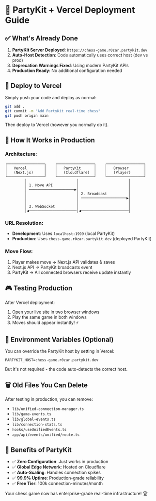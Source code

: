 # 🚀 PartyKit + Vercel Deployment Guide

## ✅ **What's Already Done**

1. **PartyKit Server Deployed**: `https://chess-game.r0zar.partykit.dev`
2. **Auto-Host Detection**: Code automatically uses correct host (dev vs prod)
3. **Deprecation Warnings Fixed**: Using modern PartyKit APIs
4. **Production Ready**: No additional configuration needed

## 🎯 **Deploy to Vercel**

Simply push your code and deploy as normal:

```bash
git add .
git commit -m "Add PartyKit real-time chess"
git push origin main
```

Then deploy to Vercel (however you normally do it).

## 🔄 **How It Works in Production**

### **Architecture:**
```
┌─────────────────┐    ┌─────────────────┐    ┌─────────────────┐
│   Vercel        │    │   PartyKit      │    │   Browser       │
│   (Next.js)     │    │   (Cloudflare)  │    │   (Player)      │
└─────────────────┘    └─────────────────┘    └─────────────────┘
         │                       │                       │
         │ 1. Move API           │                       │
         │ ─────────────────────▶│                       │
         │                       │ 2. Broadcast          │
         │                       │ ─────────────────────▶│
         │                       │                       │
         │ 3. WebSocket          │                       │
         │◀──────────────────────│◀──────────────────────│
```

### **URL Resolution:**
- **Development**: Uses `localhost:1999` (local PartyKit)
- **Production**: Uses `chess-game.r0zar.partykit.dev` (deployed PartyKit)

### **Move Flow:**
1. Player makes move → Next.js API validates & saves
2. Next.js API → PartyKit broadcasts event
3. PartyKit → All connected browsers receive update instantly

## 🎮 **Testing Production**

After Vercel deployment:
1. Open your live site in two browser windows
2. Play the same game in both windows  
3. Moves should appear instantly! ⚡

## 🔧 **Environment Variables (Optional)**

You can override the PartyKit host by setting in Vercel:
```
PARTYKIT_HOST=chess-game.r0zar.partykit.dev
```

But it's not required - the code auto-detects the correct host.

## 🗑️ **Old Files You Can Delete**

After testing in production, you can remove:
- `lib/unified-connection-manager.ts`
- `lib/game-events.ts` 
- `lib/global-events.ts`
- `lib/connection-stats.ts`
- `hooks/useUnifiedEvents.ts`
- `app/api/events/unified/route.ts`

## 🎉 **Benefits of PartyKit**

- ✅ **Zero Configuration**: Just works in production
- ✅ **Global Edge Network**: Hosted on Cloudflare 
- ✅ **Auto-Scaling**: Handles connection spikes
- ✅ **99.9% Uptime**: Production-grade reliability
- ✅ **Free Tier**: 100k connection-minutes/month

Your chess game now has enterprise-grade real-time infrastructure! 🏆 